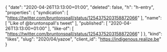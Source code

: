 {
  "date": "2020-04-26T13:13:00+01:00",
  "deleted": false,
  "h": "h-entry",
  "properties": {
    "syndication": [
      "https://twitter.com/bruntonspall/status/1254375203158872066"
    ],
    "name": [
      "Like of @bruntonspall's tweet"
    ],
    "published": [
      "2020-04-26T13:13:00+01:00"
    ],
    "like-of": [
      "https://twitter.com/bruntonspall/status/1254375203158872066"
    ]
  },
  "kind": "likes",
  "slug": "2020/04/yazoe",
  "client_id": "https://indigenous.realize.be"
}
